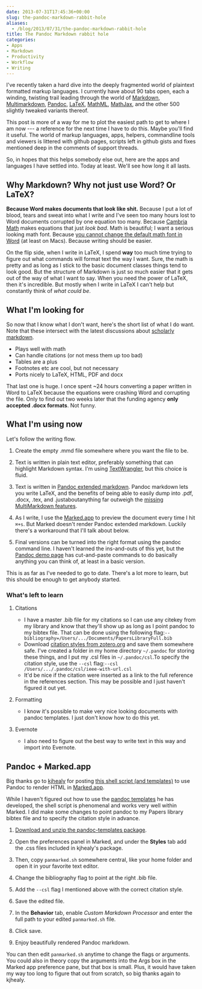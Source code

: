 ```yaml
---
date: 2013-07-31T17:45:36+00:00
slug: the-pandoc-markdown-rabbit-hole
aliases:
  - /blog/2013/07/31/the-pandoc-markdown-rabbit-hole
title: The Pandoc Markdown rabbit hole
categories:
- Apps
- Markdown
- Productivity
- Workflow
- Writing
---
```


I've recently taken a hard dive into the deeply fragmented world of plaintext formatted markup languages. I currently have about 90 tabs open, each a winding, twisting trail leading through the world of [Markdown](http://daringfireball.net/projects/markdown/), [Multimarkdown](https://fletcherpenney.net/multimarkdown/), [Pandoc](https://pandoc.org), [LaTeX](http://latex-project.org), [MathML](http://w3.org/Math), [MathJax](http://mathjax.org), and the other 500 slightly tweaked variants thereof.

This post is more of a way for me to plot the easiest path to get to where I am now --- a reference for the next time I have to do this. Maybe you'll find it useful. The world of markup languages, apps, helpers, commandline tools and viewers is littered with github pages, scripts left in github gists and fixes mentioned deep in the comments of support threads.

So, in hopes that this helps somebody else out, here are the apps and languages I have settled into. Today at least. We'll see how long it all lasts.

<!-- more -->


## Why Markdown? Why not just use Word? Or LaTeX?


**Because Word makes documents that look like shit.** Because I put a lot of blood, tears and sweat into what I write and I've seen too many hours lost to Word documents corrupted by one equation too many. Because [Cambria Math](http://en.wikipedia.org/wiki/Cambria_(typeface)) makes equations that just _look bad_. Math is beautiful; I want a serious looking math font. Because [you cannot change the default math font in Word](http://answers.microsoft.com/en-us/mac/forum/macoffice2011-macword/installing-math-fonts/301abc3b-d132-45c7-8409-99201dce1572) (at least on Macs). Because writing should be easier.

On the flip side, when I write in LaTeX, I spend **way** too much time trying to figure out what commands will format text the way I want. Sure, the math is pretty and as long as I stick to the basic document classes things tend to look good. But the structure of Markdown is just so much easier that it gets out of the way of what I want to say. When you need the power of LaTeX, then it's incredible. But mostly when I write in LaTeX I can't help but constantly think of _what could be_.


## What I'm looking for


So now that I know what I don't want, here's the short list of what I do want. Note that these intersect with the latest discussions about [scholarly markdown](http://blog.martinfenner.org/2013/06/17/what-is-scholarly-markdown/).

* Plays well with math
* Can handle citations (or not mess them up too bad)
* Tables are a plus
* Footnotes etc are cool, but not necessary
* Ports nicely to LaTeX, HTML, PDF and docx

That last one is huge. I once spent ~24 hours converting a paper written in Word to LaTeX because the equations were crashing Word and corrupting the file. Only to find out two weeks later that the funding agency **only accepted .docx formats**. Not funny.


## What I'm using now

Let's follow the writing flow.

1. Create the empty .mmd file somewhere where you want the file to be.

2. Text is written in plain text editor, preferably something that can highlight Markdown syntax. I'm using [TextWrangler](http://www.barebones.com/products/textwrangler/), but this choice is fluid.

3. Text is written in [Pandoc extended markdown](http://johnmacfarlane.net/pandoc/README.html). Pandoc markdown lets you write LaTeX, and the benefits of being able to easily dump into .pdf, .docx, .tex, and .justaboutanything far outweigh the [missing MultiMarkdown features](https://github.com/jgm/pandoc/wiki/Pandoc-vs-Multimarkdown#features-in-mmd-but-not-pandoc).

4. As I write, I use the [Marked.app](http://markedapp.com) to preview the document every time I hit `⌘+s`. But Marked doesn't render Pandoc extended markdown. Luckily there's a workaround that I'll talk about below.

5. Final versions can be turned into the right format using the pandoc command line. I haven't learned the ins-and-outs of this yet, but the [Pandoc demo page](http://johnmacfarlane.net/pandoc/demos.html) has cut-and-paste commands to do basically anything you can think of, at least in a basic version.


This is as far as I've needed to go to date. There's a lot more to learn, but this should be enough to get anybody started.


### What's left to learn

1. Citations
    * I have a master .bib file for my citations so I can use any citekey from my library and know that they'll show up as long as I point pandoc to my bibtex file. That can be done using the following flag:`--bibliography=/Users/.../Documents/PapersLibraryFull.bib`
    * Download [citation styles from zotero.org](http://zotero.org/styles) and save them somewhere safe. I've created a folder in my home directory `~/.pandoc` for storing these things, and I put my .csl files in `~/.pandoc/csl`.To specify the citation style, use the `--csl` flag:`--csl /Users/.../.pandoc/csl/ieee-with-url.csl`
    * It'd be nice if the citation were inserted as a link to the full reference in the references section. This may be possible and I just haven't figured it out yet.

2. Formatting
    * I know it's possible to make very nice looking documents with pandoc templates. I just don't know how to do this yet.

3. Evernote
    * I also need to figure out the best way to write text in this way and import into Evernote.

## Pandoc + Marked.app

Big thanks go to [kjhealy](https://github.com/kjhealy) for posting [this shell script (and templates)](https://github.com/kjhealy/pandoc-templates) to use Pandoc to render HTML in [Marked.app](http://markedapp.com).

While I haven't figured out how to use the [pandoc templates](https://github.com/kjhealy/pandoc-templates/tree/master/templates) he has developed, the shell script is phenomenal and works very well within Marked. I did make some changes to point pandoc to my Papers library bibtex file and to specify the citation style in advance.

1. [Download and unzip the pandoc-templates package](https://github.com/kjhealy/pandoc-templates/archive/master.zip).

2. Open the preferences panel in Marked, and under the **Styles** tab add the .css files included in kjhealy's package.

3. Then, copy `panmarked.sh` somewhere central, like your home folder and open it in your favorite text editor.

4. Change the bibliography flag to point at the right .bib file.

5. Add the `--csl` flag I mentioned above with the correct citation style.

6. Save the edited file.

7. In the **Behavior** tab, enable _Custom Markdown Processor_ and enter the full path to your edited `panmarked.sh` file.

8. Click save.

9. Enjoy beautifully rendered Pandoc markdown.


You can then edit `panmarked.sh` anytime to change the flags or arguments. You could also in theory copy the arguments into the Args box in the Marked app preference pane, but that box is small. Plus, it would have taken my way too long to figure that out from scratch, so big thanks again to kjhealy.
